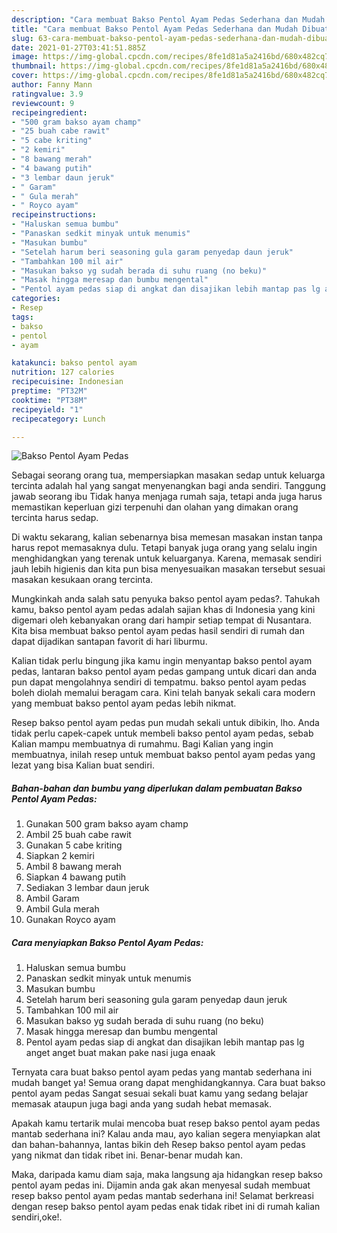 ```yaml
---
description: "Cara membuat Bakso Pentol Ayam Pedas Sederhana dan Mudah Dibuat"
title: "Cara membuat Bakso Pentol Ayam Pedas Sederhana dan Mudah Dibuat"
slug: 63-cara-membuat-bakso-pentol-ayam-pedas-sederhana-dan-mudah-dibuat
date: 2021-01-27T03:41:51.885Z
image: https://img-global.cpcdn.com/recipes/8fe1d81a5a2416bd/680x482cq70/bakso-pentol-ayam-pedas-foto-resep-utama.jpg
thumbnail: https://img-global.cpcdn.com/recipes/8fe1d81a5a2416bd/680x482cq70/bakso-pentol-ayam-pedas-foto-resep-utama.jpg
cover: https://img-global.cpcdn.com/recipes/8fe1d81a5a2416bd/680x482cq70/bakso-pentol-ayam-pedas-foto-resep-utama.jpg
author: Fanny Mann
ratingvalue: 3.9
reviewcount: 9
recipeingredient:
- "500 gram bakso ayam champ"
- "25 buah cabe rawit"
- "5 cabe kriting"
- "2 kemiri"
- "8 bawang merah"
- "4 bawang putih"
- "3 lembar daun jeruk"
- " Garam"
- " Gula merah"
- " Royco ayam"
recipeinstructions:
- "Haluskan semua bumbu"
- "Panaskan sedkit minyak untuk menumis"
- "Masukan bumbu"
- "Setelah harum beri seasoning gula garam penyedap daun jeruk"
- "Tambahkan 100 mil air"
- "Masukan bakso yg sudah berada di suhu ruang (no beku)"
- "Masak hingga meresap dan bumbu mengental"
- "Pentol ayam pedas siap di angkat dan disajikan lebih mantap pas lg anget anget buat makan pake nasi juga enaak"
categories:
- Resep
tags:
- bakso
- pentol
- ayam

katakunci: bakso pentol ayam 
nutrition: 127 calories
recipecuisine: Indonesian
preptime: "PT32M"
cooktime: "PT38M"
recipeyield: "1"
recipecategory: Lunch

---
```



![Bakso Pentol Ayam Pedas](https://img-global.cpcdn.com/recipes/8fe1d81a5a2416bd/680x482cq70/bakso-pentol-ayam-pedas-foto-resep-utama.jpg)

Sebagai seorang orang tua, mempersiapkan masakan sedap untuk keluarga tercinta adalah hal yang sangat menyenangkan bagi anda sendiri. Tanggung jawab seorang ibu Tidak hanya menjaga rumah saja, tetapi anda juga harus memastikan keperluan gizi terpenuhi dan olahan yang dimakan orang tercinta harus sedap.

Di waktu  sekarang, kalian sebenarnya bisa memesan masakan instan tanpa harus repot memasaknya dulu. Tetapi banyak juga orang yang selalu ingin menghidangkan yang terenak untuk keluarganya. Karena, memasak sendiri jauh lebih higienis dan kita pun bisa menyesuaikan masakan tersebut sesuai masakan kesukaan orang tercinta. 



Mungkinkah anda salah satu penyuka bakso pentol ayam pedas?. Tahukah kamu, bakso pentol ayam pedas adalah sajian khas di Indonesia yang kini digemari oleh kebanyakan orang dari hampir setiap tempat di Nusantara. Kita bisa membuat bakso pentol ayam pedas hasil sendiri di rumah dan dapat dijadikan santapan favorit di hari liburmu.

Kalian tidak perlu bingung jika kamu ingin menyantap bakso pentol ayam pedas, lantaran bakso pentol ayam pedas gampang untuk dicari dan anda pun dapat mengolahnya sendiri di tempatmu. bakso pentol ayam pedas boleh diolah memalui beragam cara. Kini telah banyak sekali cara modern yang membuat bakso pentol ayam pedas lebih nikmat.

Resep bakso pentol ayam pedas pun mudah sekali untuk dibikin, lho. Anda tidak perlu capek-capek untuk membeli bakso pentol ayam pedas, sebab Kalian mampu membuatnya di rumahmu. Bagi Kalian yang ingin membuatnya, inilah resep untuk membuat bakso pentol ayam pedas yang lezat yang bisa Kalian buat sendiri.

<!--inarticleads1-->

##### Bahan-bahan dan bumbu yang diperlukan dalam pembuatan Bakso Pentol Ayam Pedas:

1. Gunakan 500 gram bakso ayam champ
1. Ambil 25 buah cabe rawit
1. Gunakan 5 cabe kriting
1. Siapkan 2 kemiri
1. Ambil 8 bawang merah
1. Siapkan 4 bawang putih
1. Sediakan 3 lembar daun jeruk
1. Ambil  Garam
1. Ambil  Gula merah
1. Gunakan  Royco ayam




<!--inarticleads2-->

##### Cara menyiapkan Bakso Pentol Ayam Pedas:

1. Haluskan semua bumbu
1. Panaskan sedkit minyak untuk menumis
1. Masukan bumbu
1. Setelah harum beri seasoning gula garam penyedap daun jeruk
1. Tambahkan 100 mil air
1. Masukan bakso yg sudah berada di suhu ruang (no beku)
1. Masak hingga meresap dan bumbu mengental
1. Pentol ayam pedas siap di angkat dan disajikan lebih mantap pas lg anget anget buat makan pake nasi juga enaak




Ternyata cara buat bakso pentol ayam pedas yang mantab sederhana ini mudah banget ya! Semua orang dapat menghidangkannya. Cara buat bakso pentol ayam pedas Sangat sesuai sekali buat kamu yang sedang belajar memasak ataupun juga bagi anda yang sudah hebat memasak.

Apakah kamu tertarik mulai mencoba buat resep bakso pentol ayam pedas mantab sederhana ini? Kalau anda mau, ayo kalian segera menyiapkan alat dan bahan-bahannya, lantas bikin deh Resep bakso pentol ayam pedas yang nikmat dan tidak ribet ini. Benar-benar mudah kan. 

Maka, daripada kamu diam saja, maka langsung aja hidangkan resep bakso pentol ayam pedas ini. Dijamin anda gak akan menyesal sudah membuat resep bakso pentol ayam pedas mantab sederhana ini! Selamat berkreasi dengan resep bakso pentol ayam pedas enak tidak ribet ini di rumah kalian sendiri,oke!.

